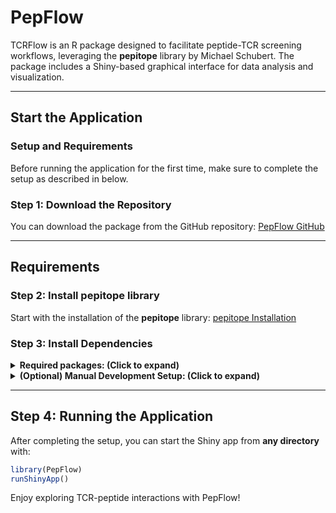 
# PepFlow

TCRFlow is an R package designed to facilitate peptide-TCR screening workflows, leveraging the **pepitope** library by Michael Schubert. The package includes a Shiny-based graphical interface for data analysis and visualization.

---

## Start the Application

### **Setup and Requirements**

Before running the application for the first time, make sure to complete the setup as described in below.

### **Step 1: Download the Repository**
You can download the package from the GitHub repository:
[PepFlow GitHub](https://github.com/BrftM/PepFlow/archive/refs/heads/main.zip)

---

## Requirements

### **Step 2: Install pepitope library**
Start with the installation of the **pepitope** library:
[pepitope Installation](https://mschubert.github.io/pepitope/index.html)

### **Step 3: Install Dependencies**
<details>
<summary><strong>Required packages: (Click to expand)</strong></summary>

```r
# Installation of devtools
if (!requireNamespace("devtools", quietly = TRUE)) {
  install.packages("devtools")
}

### Choose the most suitable option for you
# Option 1: Installation from ZIP file
install.packages("C:/Users/username/Downloads/PepFlow.zip", repos = NULL, type = "source")

# Option 2: Installation via RStudio GUI
## Tools -> Install Packages -> Install from: Package Archive File (.tar.gz, .zip) -> choose PepFlow.zip -> Install

# Option 3: Installation from GitHub in the same way as pepitope
devtools::install_github("BrftM/PepFlow", dependencies = TRUE)


# Load package
library(PepFlow)

# Start app
runShinyApp()
```
</details>

<details>
<summary><strong>(Optional) Manual Development Setup: (Click to expand)</strong></summary>

#### **Working Directory (Development Only)**
You do **not** need to be in the package's working directory to start the app if the package is installed.  
The function `runShinyApp()` will locate the app regardless of your current working directory.  

However, if you are developing or testing the app directly from the source (without installation), ensure your working directory is set to the package root:
```r
setwd("path/to/PepFlow")
```


```r
# Required packages for shiny (not automatically installed with pepitope)
install.packages(c("shiny","shinyjs","shinyFiles","shinyalert","R6","readxl",
"writexl","dplyr","BSgenome.Hsapiens.UCSC","DT","ggplot2","ggpp",
"plotly","patchwork","crosstalk"))

# Install Bioconductor package BSgenome
if (!requireNamespace("BiocManager", quietly = TRUE)) {
  install.packages("BiocManager")
}
BiocManager::install(c("AnnotationHub","BSgenome.Hsapiens.UCSC.hg38"))


# Run the Shiny app from the local directory (development only)
shiny::runApp("inst/shinyapp")

# For build choose
devtools::build()       # Builds the Package
devtools::install()     # Install Package

library(PepFlow)        # Import library
runShinyApp()           # Run app 
```
</details>

---

## Step 4: Running the Application

After completing the setup, you can start the Shiny app from **any directory** with:
```r
library(PepFlow)
runShinyApp()
```

Enjoy exploring TCR-peptide interactions with PepFlow!
